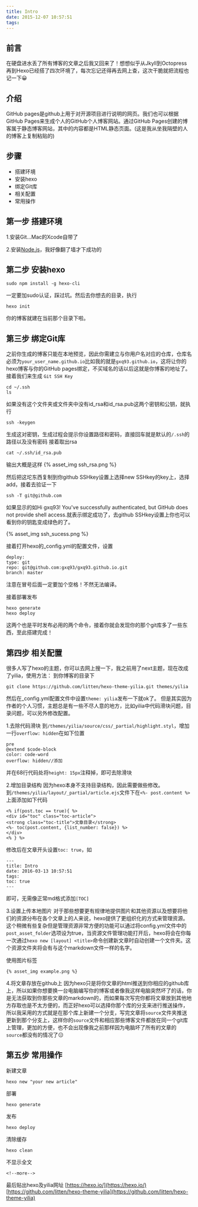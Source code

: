 ```yaml
---
title: Intro
date: 2015-12-07 10:57:51
tags:
---
```


## 前言

在硬盘进水丢了所有博客的文章之后我又回来了！想想似乎从Jkyll到Octopress再到Hexo已经搭了四次环境了，每次忘记还得再去网上查，这次干脆就把流程也记一下😀

## 介绍
GitHub pages是github上用于对开源项目进行说明的网页。我们也可以根据GitHub Pages来生成个人的GitHub个人博客网站。通过GitHub Pages创建的博客属于静态博客网站，其中的内容都是HTML静态页面。(这是我从坐我隔壁的人的博客上复制粘贴的)

## 步骤

* 搭建环境
* 安装hexo
* 绑定Git库
* 相关配置
* 常用操作

## 第一步 搭建环境
1.安装Git...Mac的Xcode自带了

2.安装[Node.js](https://nodejs.org/en/)，我好像翻了墙才下成功的

## 第二步 安装hexo
```shell
sudo npm install -g hexo-cli

```
一定要加sudo认证，踩过坑。然后去你想去的目录，执行
```shell
hexo init

```
你的博客就建在当前那个目录下啦。

## 第三步 绑定Git库
之前你生成的博客只能在本地预览，因此你需建立与你用户名对应的仓库，仓库名必须为``your_user_name.github.io``比如我的就是``gxq93.github.io``，这将让你的hexo博客与你的GitHub pages绑定，不买域名的话以后这就是你博客的地址了。
接着我们来生成 ``Git SSH Key``
```shell
cd ~/.ssh
ls
```
如果没有这个文件夹或文件夹中没有id_rsa和id_rsa.pub这两个密钥和公钥，就执行
```shell
ssh -keygen
```
生成这对密钥，生成过程会提示你设置路径和密码，直接回车就是默认的``/.ssh``的路径以及没有密码
接着取出rsa
```shell
cat ~/.ssh/id_rsa.pub
```
输出大概是这样
{% asset_img ssh_rsa.png %}


然后把这坨东西复制到你github SSHkey设置上选择new SSHkey的key上，选择add，接着去验证一下
```shell
ssh -T git@github.com
```
如果显示的如Hi gxq93! You've successfully authenticated, but GitHub does not provide shell access.就表示绑定成功了，去github SSHkey设置上你也可以看到你的钥匙变成绿色的了。

{% asset_img ssh_sucess.png %}

接着打开hexo的_config.yml的配置文件，设置
```shell
deploy:
type: git
repo: git@github.com:gxq93/gxq93.github.io.git
branch: master
```
注意在冒号后面一定要加个空格！不然无法编译。

接着部署发布
```shell
hexo generate
hexo deploy
```
这两个也是平时发布必用的两个命令，接着你就会发现你的那个git库多了一些东西，至此搭建完成！
## 第四步 相关配置
很多人写了hexo的主题，你可以去网上搜一下，我之前用了next主题，现在改成了yilia，使用方法：
到你博客的目录下
```
git clone https://github.com/litten/hexo-theme-yilia.git themes/yilia
```
然后在_config.yml配置文件中设置``theme: yilia``发布一下就ok了。
但是其实因为作者的个人习惯，主题总是有一些不尽人意的地方，比如yilia中代码滑块问题，目录问题，可以另外修改配置。

1.去除代码滑块
到``/themes/yilia/source/css/_partial/highlight.styl``，增加一行``overflow: hidden``在如下位置
```
pre
@extend $code-block
color: code-word
overflow: hidden//添加
```
并在68行代码处将``height: 15px``注释掉，即可去除滑块

2.增加目录结构
因为hexo本身不支持目录结构，因此需要做些修改。到``/themes/yilia/layout/_partial/article.ejs``文件下在``<%- post.content %>``上面添加如下代码
```shell
<% if(post.toc == true){ %>
<div id="toc" class="toc-article">
<strong class="toc-title">文章目录</strong>
<%- toc(post.content, {list_number: false}) %>
</div>
<% } %>
```
修改后在文章开头设置``toc: true``，如
```shell
---
title: Intro
date: 2016-03-13 10:57:51
tags:
toc: true
---
```
即可，无需像正常md格式添加``[TOC]``

3.设置上传本地图片
对于那些想要更有规律地提供图片和其他资源以及想要将他们的资源分布在各个文章上的人来说，hexo提供了更组织化的方式来管理资源。这个稍微有些复杂但是管理资源非常方便的功能可以通过将config.yml文件中的``post_asset_folder``选项设为true，当资源文件管理功能打开后，hexo将会在你每一次通过``hexo new [layout] <title>``命令创建新文章时自动创建一个文件夹。这个资源文件夹将会有与这个markdown文件一样的名字。

使用图片标签
```
{% asset_img example.png %}
```
4.将文章存放在github上
因为hexo只是将你文章的html推送到你相应的github库上，所以如果你想要换一台电脑编写你的博客或者像我这样电脑突然坏了的话，你是无法获取到你那些文章的markdown的，而如果每次写完你都将文章放到其他地方存取也是不太方便的，而正好hexo可以选择你那个库的分支来进行推送操作，所以我采用的方式就是在那个库上新建一个分支，写完文章将``source``文件夹推送更新到那个分支上，这样你的``source``文件和相应那些博客文件都放在同一个git库上管理，更加的方便，也不会出现像我之前那样因为电脑坏了所有的文章的``source``都没有的情况了😑

## 第五步 常用操作
新建文章
```shell
hexo new "your new article"
```
部署
```shell
hexo generate
```
发布
```shell
hexo deploy
```
清除缓存
```shell
hexo clean
```
不显示全文
```shell
<!--more-->
```

最后贴出hexo及yilia网址
[https://hexo.io/](https://hexo.io/)
[https://github.com/litten/hexo-theme-yilia](https://github.com/litten/hexo-theme-yilia)
